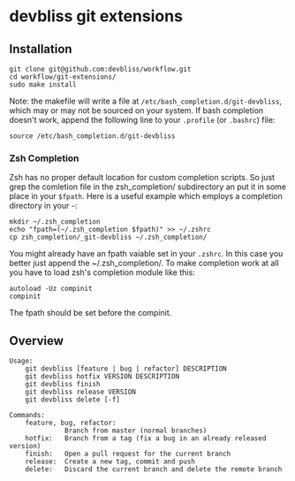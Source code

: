 # devbliss git extensions

## Installation

    git clone git@github.com:devbliss/workflow.git
    cd workflow/git-extensions/
    sudo make install

Note: the makefile will write a file at `/etc/bash_completion.d/git-devbliss`,
which may or may not be sourced on your system. If bash completion doesn't work,
append the following line to your `.profile` (or `.bashrc`) file:

    source /etc/bash_completion.d/git-devbliss

### Zsh Completion

Zsh has no proper default location for custom completion scripts. So just grep the
comletion file in the zsh_completion/ subdirectory an put it in some place in your
`$fpath`. Here is a useful example which employs a completion directory in your `~`:

    mkdir ~/.zsh_completion
    echo "fpath=(~/.zsh_completion $fpath)" >> ~/.zshrc
    cp zsh_completion/_git-devbliss ~/.zsh_completion/

You might already have an fpath vaiable set in your `.zshrc`. In this case you better
just append the ~/.zsh_completion/.
To make completion work at all you have to load zsh's completion module like this:

    autoload -Uz compinit
    compinit

The fpath should be set before the compinit.

## Overview

    Usage:
        git devbliss [feature | bug | refactor] DESCRIPTION
        git devbliss hotfix VERSION DESCRIPTION
        git devbliss finish
        git devbliss release VERSION
        git devbliss delete [-f]
    
    Commands:
        feature, bug, refactor:
                  Branch from master (normal branches)
        hotfix:   Branch from a tag (fix a bug in an already released version)
        finish:   Open a pull request for the current branch
        release:  Create a new tag, commit and push
        delete:   Discard the current branch and delete the remote branch
